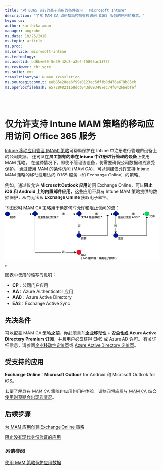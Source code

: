 ```yaml
---
title: "对 0365 进行的基于应用的条件访问 | Microsoft Intune"
description: "了解 MAM CA 如何帮助控制有权访问 O365 服务的应用的概念。"
keywords: 
author: karthikaraman
manager: angrobe
ms.date: 10/25/2016
ms.topic: article
ms.prod: 
ms.service: microsoft-intune
ms.technology: 
ms.assetid: bd6bee60-5e39-42c8-a2e9-f5865ac3573f
ms.reviewer: chrisgre
ms.suite: ems
translationtype: Human Translation
ms.sourcegitcommit: eeb85a28ea6f99a0123ec5df3b0d476a678b85cb
ms.openlocfilehash: e57280821168ddb043d093485ec74f042bbebfef


---
```


# 仅允许支持 Intune MAM 策略的移动应用访问 Office 365 服务
[Intune 移动应用管理 (MAM) 策略](protect-apps-and-data-with-microsoft-intune.md)可帮助保护在 Intune 中注册进行管理的设备上的公司数据。 还可以在**员工拥有的未在 Intune 中注册进行管理的设备**上使用 MAM 策略。  在这种情况下，即使不管理该设备，仍需要确保公司数据和资源受保护。 通过使用 MAM 的条件访问 (MAM CA)，可以创建仅允许支持 Intune MAM 策略的移动应用访问 O365 服务（如 Exchange Online）的策略。

例如，通过仅允许 **Microsoft Outlook 应用**访问 Exchange Online，可以**阻止 iOS 和 Android 上的内置邮件应用**，这些应用不具有 Intune MAM 策略提供的数据保护，从而无法从 **Exchange Online** 获取电子邮件。

下图说明 MAM CA 策略用于确定何时允许和阻止访问的流：![显示各种用于确定是允许还是阻止访问的所含条件的图表](../media/mam-ca-decision-flow_simple.png)。

图表中使用的缩写的说明：
* **CP**：公司门户应用
* **AA**：Azure Authenticator 应用
* **AAD**：Azure Active Directory
* **EAS**：Exchange Active Sync

## 先决条件
可以配置 MAM CA 策略**之前**，你必须具有**企业移动性 + 安全性或 Azure Active Directory Premium 订阅**，并且用户必须获得 EMS 或 Azure AD 许可。 有关详细信息，请参阅[企业移动性定价页](https://www.microsoft.com/en-us/cloud-platform/enterprise-mobility-pricing)或 [Azure Active Directory 定价页](https://azure.microsoft.com/en-us/pricing/details/active-directory/)。


## 受支持的应用
**Exchange Online**：**Microsoft Outlook** for Android 和 Microsoft Outlook for iOS。

若要了解具有 MAM CA 策略的应用的用户体验，请参阅[将应用与 MAM CA 结合使用时预期会出现的情况](use-apps-with-mam-ca.md)。


## 后续步骤
[为 MAM 应用创建 Exchange Online 策略](mam-ca-for-exchange-online.md)

[阻止没有现代身份验证的应用](block-apps-with-no-modern-authentication.md)

### 另请参阅

[使用 MAM 策略保护应用数据](protect-app-data-using-mobile-app-management-policies-with-microsoft-intune.md)



<!--HONumber=Oct16_HO4-->


